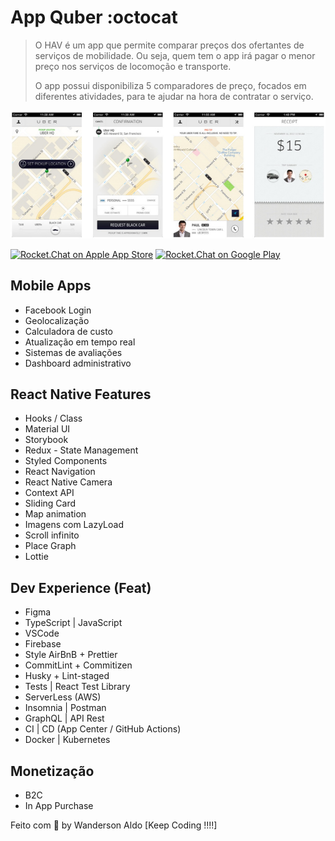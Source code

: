 # App Quber :octocat

> O HAV é um app que permite comparar preços dos ofertantes de serviços de mobilidade.
> Ou seja, quem tem o app irá pagar o menor preço nos serviços de locomoção e transporte.
>
> O app possui disponibiliza 5 comparadores de preço, focados em diferentes atividades,
> para te ajudar na hora de contratar o serviço.

![App Demo](/src/assets/app-base.png "App Demo")

[![Rocket.Chat on Apple App Store](https://user-images.githubusercontent.com/551004/29770691-a2082ff4-8bc6-11e7-89a6-964cd405ea8e.png)](https://itunes.apple.com/us/app/rocket-chat/id1148741252?mt=8)
[![Rocket.Chat on Google Play](https://user-images.githubusercontent.com/551004/29770692-a20975c6-8bc6-11e7-8ab0-1cde275496e0.png)](https://play.google.com/store/apps/details?id=chat.rocket.android)

## Mobile Apps

+ Facebook Login
+ Geolocalização
+ Calculadora de custo
+ Atualização em tempo real
+ Sistemas de avaliações
+ Dashboard administrativo

## React Native Features

+ Hooks / Class
+ Material UI
+ Storybook
+ Redux - State Management
+ Styled Components
+ React Navigation
+ React Native Camera
+ Context API
+ Sliding Card
+ Map animation
+ Imagens com LazyLoad
+ Scroll infinito
+ Place Graph
+ Lottie
  
## Dev Experience (Feat)

+ Figma
+ TypeScript | JavaScript
+ VSCode
+ Firebase
+ Style AirBnB + Prettier
+ CommitLint + Commitizen
+ Husky + Lint-staged
+ Tests | React Test Library
+ ServerLess (AWS)
+ Insomnia | Postman
+ GraphQL | API Rest
+ CI | CD (App Center / GitHub Actions)
+ Docker | Kubernetes

## Monetização

+ B2C
+ In App Purchase

Feito com 💖 by Wanderson Aldo [Keep Coding !!!!]
